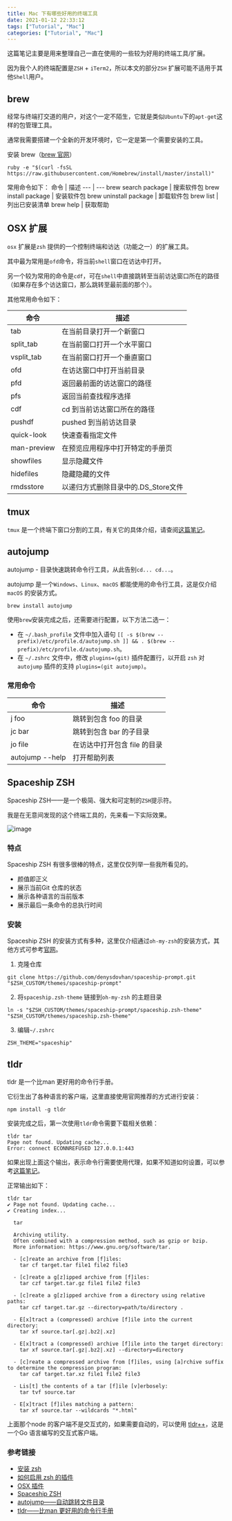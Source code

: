 ```yaml
---
title: Mac 下有哪些好用的终端工具
date: 2021-01-12 22:33:12
tags: ["Tutorial", "Mac"]
categories: ["Tutorial", "Mac"]
---
```


这篇笔记主要是用来整理自己一直在使用的一些较为好用的终端工具/扩展。

<!-- more -->

因为我个人的终端配置是`ZSH` + `iTerm2`，所以本文的部分`ZSH` 扩展可能不适用于其他`Shell`用户。

## brew 
经常与终端打交道的用户，对这个一定不陌生，它就是类似`Ubuntu`下的`apt-get`这样的包管理工具。

通常我需要搭建一个全新的开发环境时，它一定是第一个需要安装的工具。

安装 brew（[brew 官网](https://brew.sh/)）
```
ruby -e "$(curl -fsSL https://raw.githubusercontent.com/Homebrew/install/master/install)"
```

常用命令如下：
命令 | 描述
--- | ---
brew search package | 搜索软件包
brew install package | 安装软件包
brew uninstall package | 卸载软件包
brew list | 列出已安装清单
brew help | 获取帮助

## OSX 扩展
`osx` 扩展是`zsh` 提供的一个控制终端和访达（功能之一）的扩展工具。

其中最为常用是`ofd`命令，将当前`shell`窗口在访达中打开。

另一个较为常用的命令是`cdf`，可在`shell`中直接跳转至当前访达窗口所在的路径（如果存在多个访达窗口，那么跳转至最前面的那个）。

其他常用命令如下：

命令 | 描述
---|---
tab | 在当前目录打开一个新窗口
split_tab | 在当前窗口打开一个水平窗口
vsplit_tab | 在当前窗口打开一个垂直窗口
ofd | 在访达窗口中打开当前目录
pfd | 返回最前面的访达窗口的路径
pfs | 返回当前查找程序选择
cdf | cd 到当前访达窗口所在的路径
pushdf | pushed 到当前访达目录
quick-look | 快速查看指定文件
man-preview | 在预览应用程序中打开特定的手册页
showfiles | 显示隐藏文件
hidefiles | 隐藏隐藏的文件
rmdsstore | 以递归方式删除目录中的.DS_Store文件

## tmux
`tmux` 是一个终端下窗口分割的工具，有关它的具体介绍，请查阅[这篇笔记](https://www.0x2beace.com/tmux-quick-start/)。

## autojump
autojump - 目录快速跳转命令行工具，从此告别`cd... cd...`。

autojump 是一个`Windows`、`Linux`、`macOS` 都能使用的命令行工具，这是仅介绍`macOS` 的安装方式。

```
brew install autojump
```
使用`brew`安装完成之后，还需要进行配置，以下方法二选一：
* 在 `~/.bash_profile` 文件中加入语句 `[[ -s $(brew --prefix)/etc/profile.d/autojump.sh ]] && . $(brew --prefix)/etc/profile.d/autojump.sh`。
* 在 `~/.zshrc` 文件中，修改 `plugins=(git)` 插件配置行，以开启 `zsh` 对 `autojump` 插件的支持 `plugins=(git autojump)`。

### 常用命令
命令 | 描述
--- | ---
j foo | 跳转到包含 foo 的目录
jc bar | 跳转到包含 bar 的子目录
jo file | 在访达中打开包含 file 的目录
autojump --help | 打开帮助列表

## Spaceship ZSH
Spaceship ZSH——是一个极简、强大和可定制的`ZSH`提示符。

我是在无意间发现的这个终端工具的，先来看一下实际效果。

![image](https://user-images.githubusercontent.com/10276208/36086434-5de52ace-0ff2-11e8-8299-c67f9ab4e9bd.gif)

### 特点
Spaceship ZSH 有很多很棒的特点，这里仅仅列举一些我所看见的。

* 颜值即正义
* 展示当前Git 仓库的状态
* 展示各种语言的当前版本
* 展示最后一条命令的总执行时间

### 安装
Spaceship ZSH 的安装方式有多种，这里仅介绍通过`oh-my-zsh`的安装方式，其他方式可参考[官网](https://denysdovhan.com/spaceship-prompt/)。

1. 克隆仓库
```
git clone https://github.com/denysdovhan/spaceship-prompt.git "$ZSH_CUSTOM/themes/spaceship-prompt"
```
2. 将`spaceship.zsh-theme` 链接到`oh-my-zsh` 的主题目录
```
ln -s "$ZSH_CUSTOM/themes/spaceship-prompt/spaceship.zsh-theme" "$ZSH_CUSTOM/themes/spaceship.zsh-theme"
```
3. 编辑`~/.zshrc`
```
ZSH_THEME="spaceship"
```

## tldr
tldr 是一个比man 更好用的命令行手册。

它衍生出了各种语言的客户端，这里直接使用官网推荐的方式进行安装：
```
npm install -g tldr
```

安装完成之后，第一次使用`tldr`命令需要下载相关依赖：
```
tldr tar
Page not found. Updating cache...
Error: connect ECONNREFUSED 127.0.0.1:443
```
如果出现上面这个输出，表示命令行需要使用代理，如果不知道如何设置，可以参考[这篇笔记](https://www.0x2beace.com/how-to-make-terminal-commands-go-through-proxy/)。

正常输出如下：
```
tldr tar
✔ Page not found. Updating cache...
✔ Creating index...

  tar

  Archiving utility.
  Often combined with a compression method, such as gzip or bzip.
  More information: https://www.gnu.org/software/tar.

  - [c]reate an archive from [f]iles:
    tar cf target.tar file1 file2 file3

  - [c]reate a g[z]ipped archive from [f]iles:
    tar czf target.tar.gz file1 file2 file3

  - [c]reate a g[z]ipped archive from a directory using relative paths:
    tar czf target.tar.gz --directory=path/to/directory .

  - E[x]tract a (compressed) archive [f]ile into the current directory:
    tar xf source.tar[.gz|.bz2|.xz]

  - E[x]tract a (compressed) archive [f]ile into the target directory:
    tar xf source.tar[.gz|.bz2|.xz] --directory=directory

  - [c]reate a compressed archive from [f]iles, using [a]rchive suffix to determine the compression program:
    tar caf target.tar.xz file1 file2 file3

  - Lis[t] the contents of a tar [f]ile [v]erbosely:
    tar tvf source.tar

  - E[x]tract [f]iles matching a pattern:
    tar xf source.tar --wildcards "*.html"
```
上面那个node 的客户端不是交互式的，如果需要自动的，可以使用 [tldr++](https://github.com/isacikgoz/tldr)，这是一个Go 语言编写的交互式客户端。

### 参考链接
* [安装 zsh](https://github.com/robbyrussell/oh-my-zsh)
* [如何启用 zsh 的插件](https://github.com/ohmyzsh/ohmyzsh#enabling-plugins)
* [OSX 插件](https://github.com/robbyrussell/oh-my-zsh/tree/master/plugins/osx)
* [Spaceship ZSH](https://github.com/denysdovhan/spaceship-prompt#installing)
* [autojump——自动跳转文件目录](https://github.com/wting/autojump)
* [tldr——比man 更好用的命令行手册](https://github.com/tldr-pages/tldr)